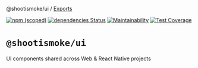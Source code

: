 @shootismoke/ui / [Exports](modules.md)

[![npm (scoped)](https://img.shields.io/npm/v/@shootismoke/ui.svg)](https://www.npmjs.com/package/@shootismoke/ui)
[![dependencies Status](https://david-dm.org/shootismoke/common/status.svg?path=packages/ui)](https://david-dm.org/shootismoke/common?path=packages/ui)
[![Maintainability](https://api.codeclimate.com/v1/badges/2d517984b9b528fcd3cd/maintainability)](https://codeclimate.com/github/shootismoke/common/maintainability)
[![Test Coverage](https://api.codeclimate.com/v1/badges/2d517984b9b528fcd3cd/test_coverage)](https://codeclimate.com/github/shootismoke/common/test_coverage)

# `@shootismoke/ui`

UI components shared across Web & React Native projects
